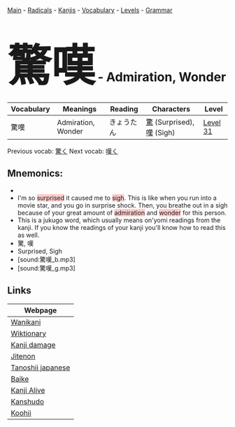 <style> bigfont {font-size: 100px}</style>
[Main](../README.md) -
[Radicals](../radicals.md) -
[Kanjis](../kanjis.md) -
[Vocabulary](../vocabulary.md) -
[Levels](../levels.md) -
[Grammar](../grammar.md)
# <bigfont> 驚嘆</bigfont> - Admiration, Wonder 

| Vocabulary | Meanings | Reading | Characters | Level |
| --- | --- | --- | --- | --- |
| 驚嘆 | Admiration, Wonder | きょうたん |  [驚](../kanjis/驚.md) (Surprised), [嘆](../kanjis/嘆.md) (Sigh) | [Level 31](../levels/wk_level31.md) |

Previous vocab: [驚く](驚く.md) Next vocab: [嘆く](嘆く.md) 

## Mnemonics:

* 
* I'm so <span style="background-color:#ffcccb"> surprised</span> it caused me to <span style="background-color:#ffcccb"> sigh</span>. This is like when you run into a movie star, and you go in surprise shock. Then, you breathe out in a sigh because of your great amount of <span style="background-color:#ffcccb"> admiration</span> and <span style="background-color:#ffcccb"> wonder</span> for this person.
* This is a jukugo word, which usually means on'yomi readings from the kanji. If you know the readings of your kanji you'll know how to read this as well.
* 驚, 嘆
* Surprised, Sigh
* [sound:驚嘆_b.mp3]
* [sound:驚嘆_g.mp3]


## Links 

| Webpage |
| --- |
| [Wanikani          ](https://www.wanikani.com/kanji/驚嘆) |
| [Wiktionary        ](https://en.wiktionary.org/wiki/驚嘆) |
| [Kanji damage      ](http://www.kanjidamage.com/kanji/search?utf8=✓&q=驚嘆) |
| [Jitenon           ](https://jitenon.com/kanji/驚嘆) |
| [Tanoshii japanese ](https://www.tanoshiijapanese.com/dictionary/kanji.cfm?k=驚嘆) |
| [Baike             ](https://baike.baidu.com/item/驚嘆) |
| [Kanji Alive       ](https://app.kanjialive.com/驚嘆) |
| [Kanshudo          ](https://www.kanshudo.com/searchmn?q=驚嘆) |
| [Koohii            ](https://kanji.koohii.com/study/kanji/驚嘆) |
